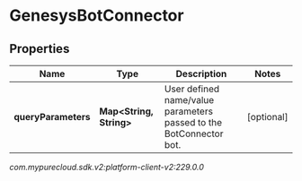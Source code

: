 # GenesysBotConnector


## Properties

| Name | Type | Description | Notes |
| ------------ | ------------- | ------------- | ------------- |
| **queryParameters** | **Map&lt;String, String&gt;** | User defined name/value parameters passed to the BotConnector bot. |  [optional] |




_com.mypurecloud.sdk.v2:platform-client-v2:229.0.0_

